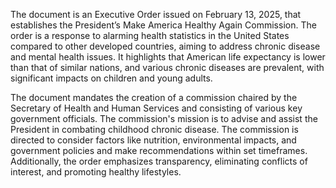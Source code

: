 The document is an Executive Order issued on February 13, 2025, that establishes the President’s Make America Healthy Again Commission. The order is a response to alarming health statistics in the United States compared to other developed countries, aiming to address chronic disease and mental health issues. It highlights that American life expectancy is lower than that of similar nations, and various chronic diseases are prevalent, with significant impacts on children and young adults. 

The document mandates the creation of a commission chaired by the Secretary of Health and Human Services and consisting of various key government officials. The commission's mission is to advise and assist the President in combating childhood chronic disease. The commission is directed to consider factors like nutrition, environmental impacts, and government policies and make recommendations within set timeframes. Additionally, the order emphasizes transparency, eliminating conflicts of interest, and promoting healthy lifestyles.